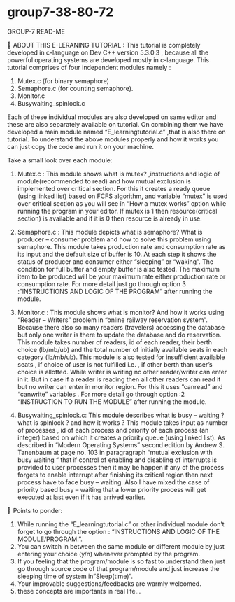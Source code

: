 group7-38-80-72
===============
GROUP-7
READ-ME

	ABOUT THIS E-LERANING TUTORIAL :
This tutorial is completely developed in c-language on Dev C++ version 5.3.0.3 , because all the powerful operating systems are developed mostly in c-language. 
This tutorial comprises of four independent modules namely :
1.	Mutex.c (for binary semaphore)
2.	Semaphore.c (for counting semaphore).
3.	Monitor.c
4.	Busywaiting_spinlock.c

Each of these individual modules are also developed on same editor and these are also separately available on tutorial. On combining them we have developed a main module named “E_learningtutorial.c” ,that is also there on tutorial.
To understand the above modules properly and how it works you can just copy the code and run  it on your machine.

Take a small look over each module:

1.	Mutex.c : 
This module shows what is mutex? ,instructions and logic of module(recommended to read) and  how mutual exclusion is implemented over critical section.
For this it creates a ready queue  (using linked list) based on FCFS algorithm, and variable “mutex” is used over critical section as you will see in “How a mutex works” option while running the program in your editor.
If mutex is 1 then resource(critical section) is available and if it is 0 then resource is already in use.

2.	Semaphore.c :
This module depicts what is semaphore? What is producer – consumer problem and how to solve this problem using semaphore.
This module takes production rate and consumption rate as its input and the default size of buffer is 10.
At each step it shows the status of producer and consumer either “sleeping” or “waking”.
The condition for full buffer and empty buffer is also tested.
The maximum item to be produced will be your maximum rate either production rate or consumption rate.
For more detail just go through option 3 :”INSTRUCTIONS AND LOGIC OF THE PROGRAM” after running the module.

3.	Monitor.c :
This module shows what is monitor? And how it works using “Reader – Writers” problem in “online railway reservation system”. Because there also so many readers (travelers) accessing the database but only one writer is there to update the database and do reservation.
This module takes number of readers, id of each reader, their berth choice (lb/mb/ub) and the total number of initially available seats in each category (lb/mb/ub).
This module is also tested for insufficient available seats , if choice of user is not fulfilled i.e. , if other berth than user’s choice is allotted.
While writer is writing no other reader/writer can enter in it. But in case if a reader is reading then all other readers can read it but no writer can enter in monitor region.
For this it uses “canread” and “canwrite” variables .
For more detail go through option :2 “INSTRUCTION TO RUN THE MODULE” after running the module.


4.	Busywaiting_spinlock.c:
This module describes what is busy – waiting ? what is spinlock ? and how it works ?
This module takes input as number of processes , id of each process and priority of each process (an integer) based on which it creates a priority queue (using linked list).
As described in “Modern Operating Systems” second edition by Andrew S. Tanenbaum at page no. 103 in paragragraph “mutual exclusion with busy waiting “  that if control of enabling and disabling of interrupts is provided to user processes then it may be happen if any of the process forgets to enable interrupt after finishing its critical region then next process have to face busy – waiting.
Also I  have mixed the case of priority based busy – waiting that a lower priority process will get executed at last even if it has arrived earlier.


	Points to ponder:
1.	While running the “E_learningtutorial.c” or other individual module don’t forget to go through the option : “INSTRUCTIONS AND LOGIC OF THE MODULE/PROGRAM.”.
2.	You can switch in between the same module or different module by just entering your choice (y/n)  whenever prompted by the program.
3.	If you feeling that the program/module is so fast to understand then just go through source code of that program/module and just increase the sleeping time of system in”Sleep(time)”.
4.	Your improvable suggestions/feedbacks are warmly welcomed.
5.	these concepts are importants in real life...



